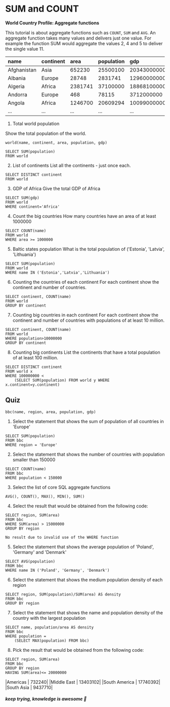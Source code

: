 # SUM and COUNT

**World Country Profile: Aggregate functions**

This tutorial is about aggregate functions such as `COUNT`, `SUM` and `AVG`. An aggregate function takes many values and delivers just one value. For example the function SUM would aggregate the values 2, 4 and 5 to deliver the single value 11.

|name | continent | area | population | gdp |
|:--|:--|:--|:--|:--|
|Afghanistan | Asia | 652230 | 25500100 | 20343000000 |
|Albania | Europe | 28748 | 2831741 | 12960000000 |
|Algeria | Africa | 2381741 | 37100000 | 188681000000 |
|Andorra | Europe | 468 | 78115 | 3712000000 |
|Angola | Africa | 1246700 | 20609294 | 100990000000 |
|...|...|...|...|...|

1. Total world population

Show the total population of the world.

```
world(name, continent, area, population, gdp)
```

```
SELECT SUM(population)
FROM world
```


2. List of continents
List all the continents - just once each.

```
SELECT DISTINCT continent 
FROM world
```

3. GDP of Africa
Give the total GDP of Africa

```
SELECT SUM(gdp) 
FROM world 
WHERE continent='Africa'
```

4. Count the big countries
How many countries have an area of at least 1000000

```
SELECT COUNT(name) 
FROM world
WHERE area >= 1000000
```

5. Baltic states population
What is the total population of ('Estonia', 'Latvia', 'Lithuania')

```
SELECT SUM(population) 
FROM world 
WHERE name IN ('Estonia','Latvia','Lithuania')
```


6. Counting the countries of each continent
For each continent show the continent and number of countries.

```
SELECT continent, COUNT(name) 
FROM world 
GROUP BY continent
```

7. Counting big countries in each continent
For each continent show the continent and number of countries with populations of at least 10 million.

```
SELECT continent, COUNT(name) 
FROM world 
WHERE population>10000000 
GROUP BY continent
```

8. Counting big continents
List the continents that have a total population of at least 100 million.

```
SELECT DISTINCT continent 
FROM world x 
WHERE 100000000 <
    (SELECT SUM(population) FROM world y WHERE x.continent=y.continent)
```

## Quiz

```
bbc(name, region, area, population, gdp)
```

1. Select the statement that shows the sum of population of all countries in 'Europe'

```
SELECT SUM(population) 
FROM bbc 
WHERE region = 'Europe'
```

2. Select the statement that shows the number of countries with population smaller than 150000

```
SELECT COUNT(name) 
FROM bbc 
WHERE population < 150000
```

3. Select the list of core SQL aggregate functions

```
AVG(), COUNT(), MAX(), MIN(), SUM()
```

4. Select the result that would be obtained from the following code:

```
SELECT region, SUM(area)
FROM bbc 
WHERE SUM(area) > 15000000 
GROUP BY region
```

```
No result due to invalid use of the WHERE function
```

5. Select the statement that shows the average population of 'Poland', 'Germany' and 'Denmark'

```
SELECT AVG(population) 
FROM bbc 
WHERE name IN ('Poland', 'Germany', 'Denmark')
```

6. Select the statement that shows the medium population density of each region

```
SELECT region, SUM(population)/SUM(area) AS density 
FROM bbc 
GROUP BY region
```

7. Select the statement that shows the name and population density of the country with the largest population

```
SELECT name, population/area AS density 
FROM bbc 
WHERE population = 
    (SELECT MAX(population) FROM bbc)
```

8. Pick the result that would be obtained from the following code:

```
SELECT region, SUM(area) 
FROM bbc 
GROUP BY region 
HAVING SUM(area)<= 20000000
```

|Americas | 732240|
|Middle East | 13403102|
|South America | 17740392|
|South Asia | 9437710|

##### *keep trying, knowledge is awesome*  :facepunch:
